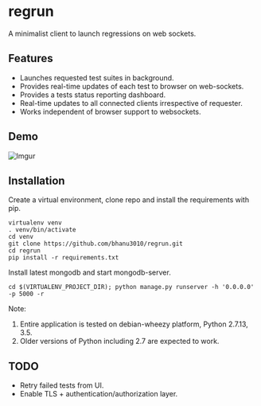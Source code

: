 regrun
=========

A minimalist client to launch regressions on web sockets.

Features
--------

-   Launches requested test suites in background.
-   Provides real-time updates of each test to browser on web-sockets.
-   Provides a tests status reporting dashboard.
-   Real-time updates to all connected clients irrespective of requester.
-   Works independent of browser support to websockets.


Demo
-----

![Imgur](https://i.imgur.com/tynYdZq.gif)

Installation
------------

Create a virtual environment, clone repo and install the requirements with pip.

``` {.sourceCode .bash}
virtualenv venv
. venv/bin/activate
cd venv
git clone https://github.com/bhanu3010/regrun.git
cd regrun
pip install -r requirements.txt
```

Install latest mongodb and start mongodb-server.

``` {.sourceCode .bash}
cd $(VIRTUALENV_PROJECT_DIR); python manage.py runserver -h '0.0.0.0' -p 5000 -r
```

Note: 

1. Entire application is tested on debian-wheezy platform, Python 2.7.13, 3.5.
2. Older versions of Python including 2.7 are expected to work.

TODO
----

-   Retry failed tests from UI.
-   Enable TLS + authentication/authorization layer.

